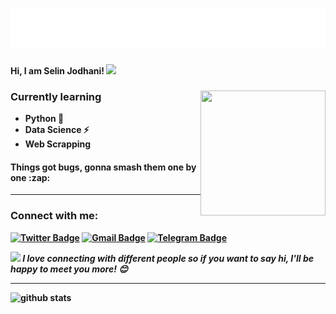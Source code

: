 <h1 align="center">
  <img src="https://raw.githubusercontent.com/SelinJodhani/SelinJodhani/master/name.svg" alt="Selin Jodhani" />
</h1>

<!--[![Twitter Badge](https://img.shields.io/badge/-JodhaniSelin-1ca0f1?style=flat-square&logo=twitter&logoColor=white&link=https://twitter.com/JodhaniSelin)](https://twitter.com/JodhaniSelin)  [![Gmail Badge](https://img.shields.io/badge/-jodhaniselin.sj@gmail.com-c14438?style=flat-square&logo=Gmail&logoColor=white&link=mailto:jodhaniselin.sj@gmail.com)](mailto:jodhaniselin.sj@.com)-->

<p> <b>Hi, I am Selin Jodhani! <img src="https://media.giphy.com/media/mGcNjsfWAjY5AEZNw6/giphy.gif" width="50"> <b></p>

<img align="right" src="https://user-images.githubusercontent.com/5713670/87202985-820dcb80-c2b6-11ea-9f56-7ec461c497c3.gif" height="200" width="200">

<h3> Currently learning </h3>

- Python 🐍
- Data Science ⚡
- Web Scrapping 

<h4>Things got bugs, gonna smash them one by one :zap:</h4>

---------------------------------------------------------------------------------------------------------------------------------------------------------------------------------
### Connect with me:

[![Twitter Badge](https://img.shields.io/badge/-JodhaniSelin-1ca0f1?style=flat-square&logo=twitter&logoColor=white&link=https://twitter.com/JodhaniSelin)](https://twitter.com/JodhaniSelin)  [![Gmail Badge](https://img.shields.io/badge/-jodhaniselin.sj@gmail.com-c14438?style=flat-square&logo=Gmail&logoColor=white&link=mailto:jodhaniselin.sj@gmail.com)](mailto:jodhaniselin.sj@gmail.com) [![Telegram Badge](https://img.shields.io/badge/-NoOneCanBeNoOne-0063ff?style=flat-square&logo=Telegram&logoColor=white&link=https://twitter.com/JodhaniSelin)](https://t.me/NoOneCanBeNoOne)

<img src="https://media.giphy.com/media/LnQjpWaON8nhr21vNW/giphy.gif" width="60"> <em><b>I love connecting with different people</b> so if you want to say <b>hi, I'll be happy to meet you more!</b> 😊</em>

---------------------------------------------------------------------------------------------------------------------------------------------------------------------------------

![github stats](https://github-readme-stats.vercel.app/api?username=SelinJodhani&show_icons=true&theme=dark)

